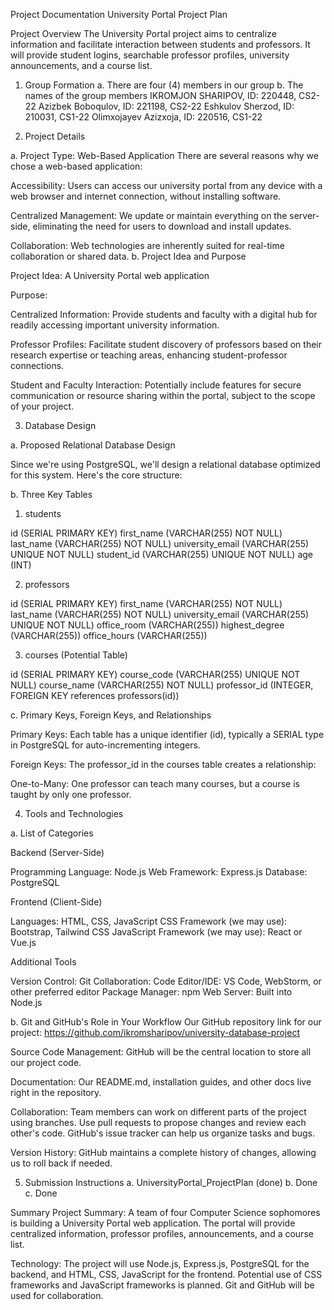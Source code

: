 Project Documentation
University Portal Project Plan

Project Overview
The University Portal project aims to centralize information and facilitate interaction between students and professors. It will provide student logins, searchable professor profiles, university announcements, and a course list.

1. Group Formation
a. There are four (4) members in our group
b. The names of the group members 
IKROMJON SHARIPOV, ID: 220448, CS2-22
Azizbek Boboqulov, ID: 221198, CS2-22
Eshkulov Sherzod, ID: 210031, CS1-22
Olimxojayev Azizxoja, ID: 220516, CS1-22

2. Project Details

a. Project Type: Web-Based Application
There are several reasons why we chose a web-based application:

Accessibility: Users can access our university portal from any device with a web browser and internet connection, without installing software.

Centralized Management: We update or maintain everything on the server-side, eliminating the need for users to download and install updates.

Collaboration: Web technologies are inherently suited for real-time collaboration or shared data.
b. Project Idea and Purpose

Project Idea:  A University Portal web application

Purpose:

Centralized Information: Provide students and faculty with a digital hub for readily accessing important university information.

Professor Profiles: Facilitate student discovery of professors based on their research expertise or teaching areas, enhancing student-professor connections.

Student and Faculty Interaction: Potentially include features for secure communication or resource sharing within the portal, subject to the scope of your project.



3. Database Design

a. Proposed Relational Database Design

Since we're using PostgreSQL, we'll design a relational database optimized for this system. Here's the core structure:

b. Three Key Tables

1. students

id (SERIAL PRIMARY KEY)
first_name (VARCHAR(255) NOT NULL)
last_name (VARCHAR(255) NOT NULL)
university_email (VARCHAR(255) UNIQUE NOT NULL)
student_id (VARCHAR(255) UNIQUE NOT NULL)
age (INT)

2. professors

id (SERIAL PRIMARY KEY)
first_name (VARCHAR(255) NOT NULL)
last_name (VARCHAR(255) NOT NULL)
university_email (VARCHAR(255) UNIQUE NOT NULL)
office_room (VARCHAR(255))
highest_degree (VARCHAR(255))
office_hours (VARCHAR(255))

3. courses (Potential Table)

id (SERIAL PRIMARY KEY)
course_code (VARCHAR(255) UNIQUE NOT NULL)
course_name (VARCHAR(255) NOT NULL)
professor_id (INTEGER, FOREIGN KEY references professors(id))

c. Primary Keys, Foreign Keys, and Relationships

Primary Keys:  Each table has a unique identifier (id), typically a SERIAL type in PostgreSQL for auto-incrementing integers.

Foreign Keys: The professor_id in the courses table creates a relationship:

One-to-Many: One professor can teach many courses, but a course is taught by only one professor.



4. Tools and Technologies

a. List of Categories

Backend (Server-Side)

Programming Language: Node.js
Web Framework: Express.js
Database: PostgreSQL

Frontend (Client-Side)

Languages: HTML, CSS, JavaScript
CSS Framework (we may use): Bootstrap, Tailwind CSS
JavaScript Framework (we may use): React or Vue.js



Additional Tools

Version Control: Git
Collaboration: 
Code Editor/IDE: VS Code, WebStorm, or other preferred editor
Package Manager: npm
Web Server: Built into Node.js

b. Git and GitHub's Role in Your Workflow
Our GitHub repository link for our project:
https://github.com/ikromsharipov/university-database-project

Source Code Management: GitHub will be the central location to store all our project code.

Documentation: Our README.md, installation guides, and other docs live right in the repository.

Collaboration: 
Team members can work on different parts of the project using branches.
Use pull requests to propose changes and review each other's code.
GitHub's issue tracker can help us organize tasks and bugs.

Version History: GitHub maintains a complete history of changes, allowing us to roll back if needed.

5. Submission Instructions
a. UniversityPortal_ProjectPlan (done)
b. Done
c. Done

Summary
Project Summary:
A team of four Computer Science sophomores is building a University Portal web application. The portal will provide centralized information, professor profiles, announcements, and a course list.

Technology: 
The project will use Node.js, Express.js, PostgreSQL for the backend, and HTML, CSS, JavaScript for the frontend.  Potential use of CSS frameworks and JavaScript frameworks is planned. Git and GitHub will be used for collaboration.


